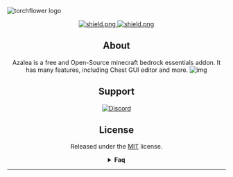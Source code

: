 ![torchflower logo](https://azalea.trashdev.org/img/azalea_essentials2.png)

<div align="center">

<a href="https://opensource.org/licenses/MIT">
    <img src="https://img.shields.io/badge/license-MIT-green?style=for-the-badge" alt="shield.png">
</a>

<a href="https://github.com/Ant767/Torchflower/releases">
    <img src="https://img.shields.io/github/downloads/Ant767/Torchflower/total?style=for-the-badge" alt="shield.png">
</a>

## About
Azalea is a free and Open-Source minecraft bedrock essentials addon. It has many features, including Chest GUI editor and more.
![img](https://api.mcpedl.com/storage/submissions/211982/images/azalea-essentials--update-v22-beta-1_6.png)

## Support

<a href="https://discord.gg/azalea-essentials-922867041029984316">
    <img alt="Discord" src="https://img.shields.io/discord/922867041029984316?style=for-the-badge">
</a>

## License

Released under the [MIT](https://opensource.org/licenses/MIT) license.


<details>
<summary><b>Faq</b></summary>

## How do I download?
On the [MCPEDL Page](https://mcpedl.com/azalea)
</details>

---
